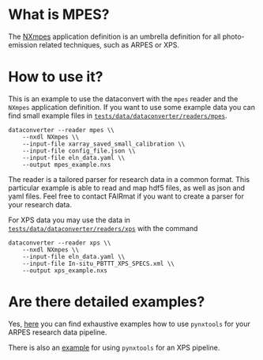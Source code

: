 # What is MPES?

The [NXmpes](https://fairmat-experimental.github.io/nexus-fairmat-proposal/9636feecb79bb32b828b1a9804269573256d7696/classes/contributed_definitions/NXmpes.html#nxmpes) application definition is an umbrella definition for all photo-emission related techniques, such as ARPES or XPS.

# How to use it?

This is an example to use the dataconvert with the `mpes` reader and the `NXmpes` application definition.
If you want to use some example data you can find small example files in [`tests/data/dataconverter/readers/mpes`](https://github.com/FAIRmat-NFDI/pynxtools/tree/master/tests/data/dataconverter/readers/mpes).

```shell
dataconverter --reader mpes \\
    --nxdl NXmpes \\
    --input-file xarray_saved_small_calibration \\
    --input-file config_file.json \\
    --input-file eln_data.yaml \\
    --output mpes_example.nxs
```

The reader is a tailored parser for research data in a common format. This particular example is able to read and map hdf5 files, as well as json and yaml files. Feel free to contact FAIRmat if you want to create a parser for your research data.

For XPS data you may use the data in [`tests/data/dataconverter/readers/xps`](https://github.com/FAIRmat-NFDI/pynxtools/tree/master/tests/data/dataconverter/readers/xps) with the command

```shell
dataconverter --reader xps \\
    --nxdl NXmpes \\
    --input-file eln_data.yaml \\
    --input-file In-situ_PBTTT_XPS_SPECS.xml \\
    --output xps_example.nxs
```

# Are there detailed examples?

Yes, [here](https://gitlab.mpcdf.mpg.de/nomad-lab/nomad-remote-tools-hub/-/tree/develop/docker/mpes) you can find exhaustive examples how to use `pynxtools` for your ARPES research data pipeline.

There is also an [example](https://gitlab.mpcdf.mpg.de/nomad-lab/nomad-remote-tools-hub/-/tree/develop/docker/xps) for using `pynxtools` for an XPS pipeline.
